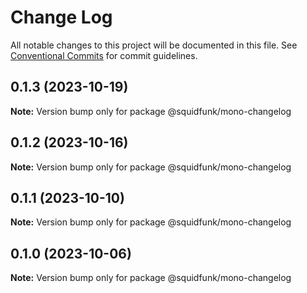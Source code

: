 # Change Log

All notable changes to this project will be documented in this file.
See [Conventional Commits](https://conventionalcommits.org) for commit guidelines.

## 0.1.3 (2023-10-19)

**Note:** Version bump only for package @squidfunk/mono-changelog





## 0.1.2 (2023-10-16)

**Note:** Version bump only for package @squidfunk/mono-changelog





## 0.1.1 (2023-10-10)

**Note:** Version bump only for package @squidfunk/mono-changelog





## 0.1.0 (2023-10-06)

**Note:** Version bump only for package @squidfunk/mono-changelog
